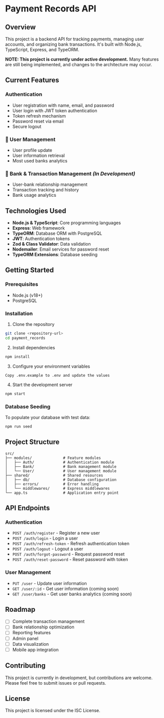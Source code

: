 # Payment Records API

## Overview

This project is a backend API for tracking payments, managing user accounts, and organizing bank transactions. It's built with Node.js, TypeScript, Express, and TypeORM.

**NOTE: This project is currently under active development.** Many features are still being implemented, and changes to the architecture may occur.

## Current Features

### Authentication
- User registration with name, email, and password
- User login with JWT token authentication
- Token refresh mechanism
- Password reset via email
- Secure logout

### 👤 User Management
- User profile update
- User information retrieval
- Most used banks analytics

### 🏦 Bank & Transaction Management *(In Development)*
- User-bank relationship management
- Transaction tracking and history
- Bank usage analytics

## Technologies Used

- **Node.js & TypeScript**: Core programming languages
- **Express**: Web framework
- **TypeORM**: Database ORM with PostgreSQL
- **JWT**: Authentication tokens
- **Zod & Class Validator**: Data validation
- **Nodemailer**: Email services for password reset
- **TypeORM Extensions**: Database seeding

## Getting Started

### Prerequisites
- Node.js (v18+)
- PostgreSQL

### Installation

1. Clone the repository
```bash
git clone <repository-url>
cd payment_records
```

2. Install dependencies
```bash
npm install
```

3. Configure your environment variables
```
Copy .env.example to .env and update the values
```

4. Start the development server
```bash
npm start
```

### Database Seeding

To populate your database with test data:

```bash
npm run seed
```

## Project Structure

```
src/
├── modules/              # Feature modules
│   ├── Auth/             # Authentication module
│   ├── Bank/             # Bank management module
│   └── User/             # User management module
├── shared/               # Shared resources
│   ├── db/               # Database configuration
│   ├── errors/           # Error handling
│   └── middlewares/      # Express middlewares
└── app.ts                # Application entry point
```

## API Endpoints

### Authentication
- `POST /auth/register` - Register a new user
- `POST /auth/login` - Login a user
- `POST /auth/refresh-token` - Refresh authentication token
- `POST /auth/logout` - Logout a user
- `POST /auth/forgot-password` - Request password reset
- `POST /auth/reset-password` - Reset password with token

### User Management
- `PUT /user` - Update user information
- `GET /user/:id` - Get user information (coming soon)
- `GET /user/banks` - Get user banks analytics (coming soon)

## Roadmap

- [ ] Complete transaction management
- [ ] Bank relationship optimization
- [ ] Reporting features
- [ ] Admin panel
- [ ] Data visualization
- [ ] Mobile app integration

## Contributing

This project is currently in development, but contributions are welcome. Please feel free to submit issues or pull requests.

## License

This project is licensed under the ISC License.